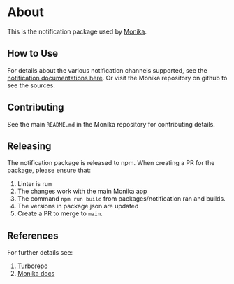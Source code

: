 # About

This is the notification package used by [Monika](https://github.com/hyperjumptech/monika).

## How to Use

For details about the various notification channels supported, see the [notification documentations here](https://monika.hyperjump.tech/guides/notifications). Or visit the Monika repository on github to see the sources.

## Contributing

See the main `README.md` in the Monika repository for contributing details.

## Releasing

The notification package is released to npm. When creating a PR for the package, please ensure that:

1. Linter is run
2. The changes work with the main Monika app
3. The command `npm run build` from packages/notification ran and builds.
4. The versions in package.json are updated
5. Create a PR to merge to `main`.

## References

For further details see:

1. [Turborepo](https://turbo.build/repo/docs/handbook/workspaces#workspaces-which-depend-on-each-other)
2. [Monika docs](https://monika.hyperjump.tech/overview)
